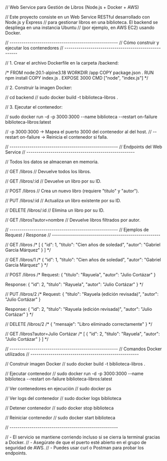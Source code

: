 // Web Service para Gestión de Libros (Node.js + Docker + AWS)

// Este proyecto consiste en un Web Service RESTful desarrollado con Node.js y Express
// para gestionar libros en una biblioteca. El backend se despliega en una instancia Ubuntu
// (por ejemplo, en AWS EC2) usando Docker.

// ------------------------------------------------------
// Cómo construir y ejecutar los contenedores
// ------------------------------------------------------

// 1. Crear el archivo Dockerfile en la carpeta /backend:

/*
FROM node:20.1-alpine3.18
WORKDIR /app
COPY package.json .
RUN npm install
COPY index.js .
EXPOSE 3000
CMD ["node", "index.js"]
*/

// 2. Construir la imagen Docker:

// cd backend
// sudo docker build -t biblioteca-libros .

// 3. Ejecutar el contenedor:

// sudo docker run -d -p 3000:3000 --name biblioteca --restart on-failure biblioteca-libros:latest

// -p 3000:3000 -> Mapea el puerto 3000 del contenedor al del host.
// --restart on-failure -> Reinicia el contenedor si falla.

// ------------------------------------------------------
// Endpoints del Web Service
// ------------------------------------------------------

// Todos los datos se almacenan en memoria.

// GET /libros
//     Devuelve todos los libros.

// GET /libros/:id
//     Devuelve un libro por su ID.

// POST /libros
//     Crea un nuevo libro (requiere "titulo" y "autor").

// PUT /libros/:id
//     Actualiza un libro existente por su ID.

// DELETE /libros/:id
//     Elimina un libro por su ID.

// GET /libros?autor=nombre
//     Devuelve libros filtrados por autor.

// ------------------------------------------------------
// Ejemplos de Request / Response
// ------------------------------------------------------

// GET /libros
/*
[
  {
    "id": 1,
    "titulo": "Cien años de soledad",
    "autor": "Gabriel García Márquez"
  }
]
*/

// GET /libros/1
/*
{
  "id": 1,
  "titulo": "Cien años de soledad",
  "autor": "Gabriel García Márquez"
}
*/

// POST /libros
/*
Request:
{
  "titulo": "Rayuela",
  "autor": "Julio Cortázar"
}

Response:
{
  "id": 2,
  "titulo": "Rayuela",
  "autor": "Julio Cortázar"
}
*/

// PUT /libros/2
/*
Request:
{
  "titulo": "Rayuela (edición revisada)",
  "autor": "Julio Cortázar"
}

Response:
{
  "id": 2,
  "titulo": "Rayuela (edición revisada)",
  "autor": "Julio Cortázar"
}
*/

// DELETE /libros/2
/*
{
  "mensaje": "Libro eliminado correctamente"
}
*/

// GET /libros?autor=Julio Cortázar
/*
[
  {
    "id": 2,
    "titulo": "Rayuela",
    "autor": "Julio Cortázar"
  }
]
*/

// ------------------------------------------------------
// Comandos Docker utilizados
// ------------------------------------------------------

// Construir imagen Docker
// sudo docker build -t biblioteca-libros .

// Ejecutar contenedor
// sudo docker run -d -p 3000:3000 --name biblioteca --restart on-failure biblioteca-libros:latest

// Ver contenedores en ejecución
// sudo docker ps

// Ver logs del contenedor
// sudo docker logs biblioteca

// Detener contenedor
// sudo docker stop biblioteca

// Reiniciar contenedor
// sudo docker start biblioteca


// ------------------------------------------------------

// - El servicio se mantiene corriendo incluso si se cierra la terminal gracias a Docker.
// - Asegúrate de que el puerto esté abierto en el grupo de seguridad de AWS.
// - Puedes usar curl o Postman para probar los endpoints.
